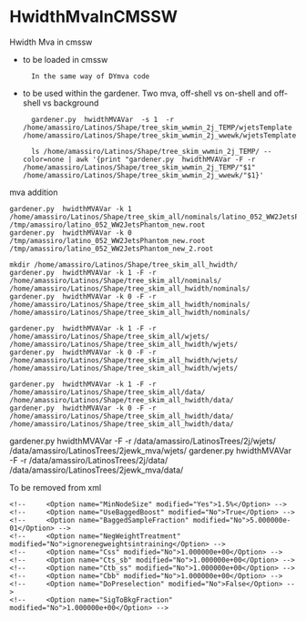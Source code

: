 HwidthMvaInCMSSW
================

Hwidth Mva in cmssw

- to be loaded in cmssw

        In the same way of DYmva code

- to be used within the gardener.
  Two mva, off-shell vs on-shell and off-shell vs background


        gardener.py  hwidthMVAVar  -s 1  -r /home/amassiro/Latinos/Shape/tree_skim_wwmin_2j_TEMP/wjetsTemplate  /home/amassiro/Latinos/Shape/tree_skim_wwmin_2j_wwewk/wjetsTemplate

        ls /home/amassiro/Latinos/Shape/tree_skim_wwmin_2j_TEMP/ --color=none | awk '{print "gardener.py  hwidthMVAVar -F -r /home/amassiro/Latinos/Shape/tree_skim_wwmin_2j_TEMP/"$1"  /home/amassiro/Latinos/Shape/tree_skim_wwmin_2j_wwewk/"$1}'




mva addition

    gardener.py  hwidthMVAVar -k 1   /home/amassiro/Latinos/Shape/tree_skim_all/nominals/latino_052_WW2JetsPhantom.root       /tmp/amassiro/latino_052_WW2JetsPhantom_new.root
    gardener.py  hwidthMVAVar -k 0   /tmp/amassiro/latino_052_WW2JetsPhantom_new.root                  /tmp/amassiro/latino_052_WW2JetsPhantom_new_2.root

    mkdir /home/amassiro/Latinos/Shape/tree_skim_all_hwidth/
    gardener.py  hwidthMVAVar -k 1 -F -r  /home/amassiro/Latinos/Shape/tree_skim_all/nominals/             /home/amassiro/Latinos/Shape/tree_skim_all_hwidth/nominals/
    gardener.py  hwidthMVAVar -k 0 -F -r  /home/amassiro/Latinos/Shape/tree_skim_all_hwidth/nominals/      /home/amassiro/Latinos/Shape/tree_skim_all_hwidth/nominals/

    gardener.py  hwidthMVAVar -k 1 -F -r  /home/amassiro/Latinos/Shape/tree_skim_all/wjets/             /home/amassiro/Latinos/Shape/tree_skim_all_hwidth/wjets/
    gardener.py  hwidthMVAVar -k 0 -F -r  /home/amassiro/Latinos/Shape/tree_skim_all_hwidth/wjets/      /home/amassiro/Latinos/Shape/tree_skim_all_hwidth/wjets/

    gardener.py  hwidthMVAVar -k 1 -F -r  /home/amassiro/Latinos/Shape/tree_skim_all/data/             /home/amassiro/Latinos/Shape/tree_skim_all_hwidth/data/
    gardener.py  hwidthMVAVar -k 0 -F -r  /home/amassiro/Latinos/Shape/tree_skim_all_hwidth/data/      /home/amassiro/Latinos/Shape/tree_skim_all_hwidth/data/


gardener.py  hwidthMVAVar -F -r  /data/amassiro/LatinosTrees/2j/wjets/             /data/amassiro/LatinosTrees/2jewk_mva/wjets/
    gardener.py  hwidthMVAVar -F -r  /data/amassiro/LatinosTrees/2j/data/              /data/amassiro/LatinosTrees/2jewk_mva/data/






To be removed from xml

    <!--     <Option name="MinNodeSize" modified="Yes">1.5%</Option> -->
    <!--     <Option name="UseBaggedBoost" modified="No">True</Option> -->
    <!--     <Option name="BaggedSampleFraction" modified="No">5.000000e-01</Option> -->
    <!--     <Option name="NegWeightTreatment" modified="No">ignorenegweightsintraining</Option> -->
    <!--     <Option name="Css" modified="No">1.000000e+00</Option> -->
    <!--     <Option name="Cts_sb" modified="No">1.000000e+00</Option> -->
    <!--     <Option name="Ctb_ss" modified="No">1.000000e+00</Option> -->
    <!--     <Option name="Cbb" modified="No">1.000000e+00</Option> -->
    <!--     <Option name="DoPreselection" modified="No">False</Option> -->
    <!--     <Option name="SigToBkgFraction" modified="No">1.000000e+00</Option> -->

